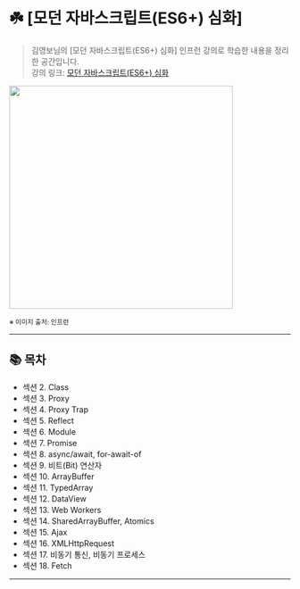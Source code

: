 # ☘️ [모던 자바스크립트(ES6+) 심화]

> 김영보님의 [모던 자바스크립트(ES6+) 심화] 인프런 강의로 학습한 내용을 정리한 공간입니다.  
> 강의 링크: [모던 자바스크립트(ES6+) 심화](https://www.inflearn.com/course/%EC%9E%90%EB%B0%94%EC%8A%A4%ED%81%AC%EB%A6%BD%ED%8A%B8-es6-%EC%8B%AC%ED%99%94/dashboard)


<img src="https://cdn.inflearn.com/public/course-325633-cover/ececd36d-e3c5-49de-ac84-6bd44b8bb706?f=avif" width="400px">

<sub>※ 이미지 출처: 인프런</sub>

---

## 📚 목차

- 섹션 2. Class
- 섹션 3. Proxy
- 섹션 4. Proxy Trap
- 섹션 5. Reflect
- 섹션 6. Module
- 섹션 7. Promise
- 섹션 8. async/await, for-await-of
- 섹션 9. 비트(Bit) 연산자
- 섹션 10. ArrayBuffer
- 섹션 11. TypedArray
- 섹션 12. DataView
- 섹션 13. Web Workers
- 섹션 14. SharedArrayBuffer, Atomics
- 섹션 15. Ajax
- 섹션 16. XMLHttpRequest
- 섹션 17. 비동기 통신, 비동기 프로세스
- 섹션 18. Fetch

---